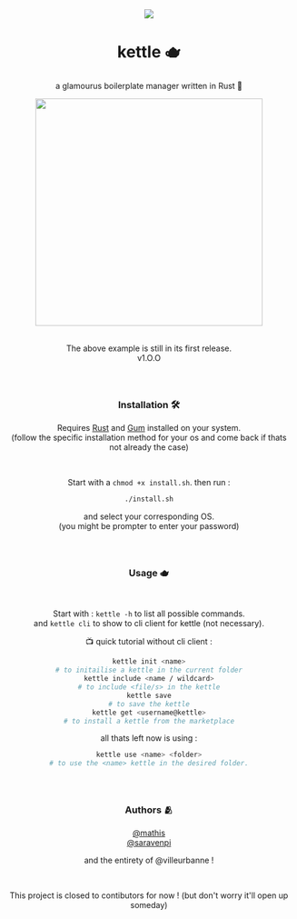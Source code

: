 <div align="center">
  <img src="https://visitor-badge.laobi.icu/badge?page_id=villeurbanne.villeurbanne&right_color=violet"  />
</div>

###

<h1 align="center">kettle 🫖</h1>

###

<p align="center">a glamourus boilerplate manager written in Rust 🦀</p>

<div align="center">
  <img height="400" src="https://i.ibb.co/HryYfjP/kettle.gif"  />
</div>

<br>
<p align="center">The above example is still in its first release. <br> v1.O.O </p>


###

<br>
<h3 align="center">Installation 🛠️</h3>
<p align="center">Requires <a href="https://www.rust-lang.org/tools/install">Rust</a> and 
<a href="https://github.com/charmbracelet/gum/blob/main/README.md">Gum</a> installed on your system.
<br> (follow the specific installation method for your os and come back if thats not already the case)
</p>

<br>

<div align="center">

  Start with a `chmod +x install.sh`.
  then run :
  ```bash
  ./install.sh
  ```
  and select your corresponding OS. <br>
  (you might be prompter to enter your password)

</div>

###

<br>
<h3 align="center">Usage 🫖</h3>
<br>

<div align="center">

  Start with : `kettle -h` to list all possible commands. <br>
  and `kettle cli` to show to cli client for kettle (not necessary).
  <br>
  
  📺 quick tutorial without cli client :
  
  ```bash
  kettle init <name>
  # to initailise a kettle in the current folder
  kettle include <name / wildcard>
  # to include <file/s> in the kettle
  kettle save
  # to save the kettle
  kettle get <username@kettle>
  # to install a kettle from the marketplace
  ```
  
  all thats left now is using :

  ```bash
  kettle use <name> <folder>
  # to use the <name> kettle in the desired folder.
  ```
  
</div>

###

<br>
<h3 align="center">Authors 🫂</h3>
<div align="center">
  <a href="https://github.com/underhoney">@mathis</a> <br>
  <a href="https://github.com/saravenpi">@saravenpi</a>
  
  and the entirety of @villeurbanne !
  
  <br>

  This project is closed to contibutors for now ! (but don't worry it'll open up someday)
</div>

###
